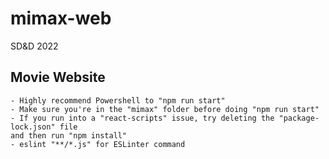 # mimax-web
SD&D 2022

## Movie Website
    - Highly recommend Powershell to "npm run start"
    - Make sure you're in the "mimax" folder before doing "npm run start"
    - If you run into a "react-scripts" issue, try deleting the "package-lock.json" file 
    and then run "npm install"
    - eslint "**/*.js" for ESLinter command
